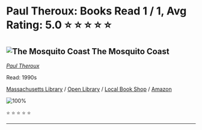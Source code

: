 # Paul Theroux:  Books Read 1 / 1, Avg Rating: 5.0 :star: :star: :star: :star: :star:

## ![The Mosquito Coast](https://covers.openlibrary.org/b/id/4616731-M.jpg) The Mosquito Coast
*[Paul Theroux](../authors/PaulTheroux)*

Read: 1990s

[Massachusetts Library](https://library.minlib.net/search/i=9788483105382) / [Open Library](https://openlibrary.org/isbn/9788483105382) / [Local Book Shop](https://bookshop.org/book/9788483105382) / [Amazon](https://amazon.com/dp/1405876646)

![100%](https://geps.dev/progress/100) 

:star: :star: :star: :star: :star:

---
